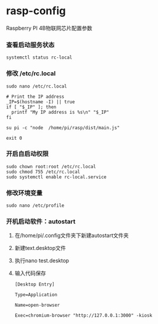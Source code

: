 # rasp-config
Raspberry PI 4B物联网芯片配置参数

### 查看启动服务状态

```
systemctl status rc-local
```

### 修改 /etc/rc.local 

```
sudo nano /etc/rc.local
```

```
# Print the IP address
_IP=$(hostname -I) || true
if [ "$_IP" ]; then
  printf "My IP address is %s\n" "$_IP"
fi

su pi -c "node  /home/pi/rasp/dist/main.js"

exit 0

```

### 开启自启动权限

```
sudo chown root:root /etc/rc.local
sudo chmod 755 /etc/rc.local
sudo systemctl enable rc-local.service
```

### 修改环境变量

```
sudo nano /etc/profile
```

### 开机启动软件：autostart

1. 在/home/pi/.config文件夹下新建autostart文件夹

2. 新建text.desktop文件

3. 执行nano test.desktop

4. 输入代码保存

   ```
   [Desktop Entry]
   
   Type=Application
   
   Name=open-browser
   
   Exec=chromium-browser "http://127.0.0.1:3000" -kiosk
   ```

   

